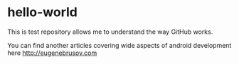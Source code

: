 # hello-world

This is test repository allows me to understand the way GitHub works.

You can find another articles covering wide aspects of android development here http://eugenebrusov.com
